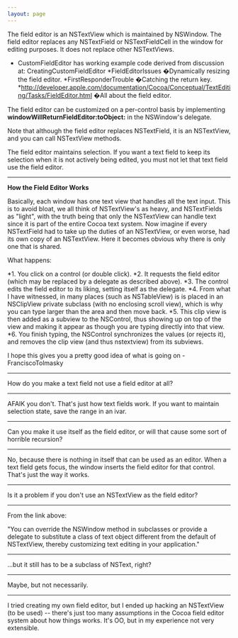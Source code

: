 ```yaml
---
layout: page
---
```





The field editor is an NSTextView which is maintained by NSWindow. The field editor replaces any NSTextField or NSTextFieldCell in the window for editing purposes. It does not replace other NSTextView<nowiki/>s.


* CustomFieldEditor has working example code derived from discussion at: CreatingCustomFieldEditor
*FieldEditorIssues �Dynamically resizing the field editor.
*FirstResponderTrouble �Catching the return key.
*http://developer.apple.com/documentation/Cocoa/Conceptual/TextEditing/Tasks/FieldEditor.html �All about the field editor.


The field editor can be customized on a per-control basis by implementing **windowWillReturnFieldEditor:toObject:** in the NSWindow's delegate.

Note that although the field editor replaces NSTextField, it is an NSTextView, and you can call NSTextView methods.

The field editor maintains selection. If you want a text field to keep its selection when it is not actively being edited, you must not let that text field use the field editor.

----
**How the Field Editor Works**

Basically, each window has one text view that handles all the text input.  This is to avoid bloat, we all think of NSTextView's as heavy, and NSTextFields as "light", with the truth being that only the NSTextView can handle text since it is part of the entire Cocoa text system.  Now imagine if every NSTextField had to take up the duties of an NSTextView, or even worse, had its own copy of an NSTextView.  Here it becomes obvious why there is only one that is shared.

What happens:


*1. You click on a control (or double click).
*2. It requests the field editor (which may be replaced by a delegate as described above).
*3. The control edits the field editor to its liking, setting itself as the delegate.
*4. From what I have witnessed, in many places (such as NSTableView) is is placed in an NSClipView private subclass (with no enclosing scroll view), which is why you can type larger than the area and then move back.
*5. This clip view is then added as a subview to the NSControl, thus showing up on top of the view and making it appear as though you are typing directly into that view.
*6. You finish typing, the NSControl synchronizes the values (or rejects it), and removes the clip view (and thus nstextview) from its subviews.


I hope this gives you a pretty good idea of what is going on -FranciscoTolmasky


----

How do you make a text field not use a field editor at all?

----
AFAIK you don't. That's just how text fields work. If you want to maintain selection state, save the range in an ivar.

----
Can you make it use itself as the field editor, or will that cause some sort of horrible recursion? 

----
No, because there is nothing in itself that can be used as an editor. When a text field gets focus, the window inserts the field editor for that control. That's just the way it works.
 
----
Is it a problem if you don't use an NSTextView as the field editor?

----
From the link above:

"You can override the NSWindow method in subclasses or provide a delegate to substitute a class of text object different from the default of NSTextView, thereby customizing text editing in your application."

----
...but it still has to be a subclass of NSText, right?

----
Maybe, but not necessarily.

----
I tried creating my own field editor, but I ended up hacking an NSTextView (to be used) -- there's just too many assumptions in the Cocoa field editor system about how things works. It's OO, but in my experience not very extensible.
